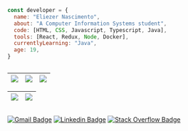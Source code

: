```js
const developer = {
  name: "Eliezer Nascimento",
  about: "A Computer Information Systems student",
  code: [HTML, CSS, Javascript, Typescript, Java],
  tools: [React, Redux, Node, Docker],
  currentlyLearning: "Java",
  age: 19,
}

```
##
| ![](http://github-profile-summary-cards.vercel.app/api/cards/stats?username=eliezergarbin&theme=nord_dark) | ![](http://github-profile-summary-cards.vercel.app/api/cards/repos-per-language?username=eliezergarbin&hide=Html&theme=nord_dark) | ![](http://github-profile-summary-cards.vercel.app/api/cards/most-commit-language?username=eliezergarbin&theme=nord_dark) |
| :-: | :-: | :-: |

| ![](http://github-profile-summary-cards.vercel.app/api/cards/profile-details?username=eliezergarbin&theme=nord_dark) | ![](https://github-readme-streak-stats.herokuapp.com/?user=eliezergarbin&hide_border=true&date_format=M%20j%5B%2C%20Y%5D&background=2D3742&stroke=2D3742&ring=6bbbca&fire=6bbbca&currStreakNum=fff&sideNums=6bbbca&currStreakLabel=6bbbca&sideLabels=fff&dates=fff) |
| :-: | :-: |
##

  [![Gmail Badge](https://img.shields.io/badge/-Gmail-c14438?style=flat&logo=Gmail&logoColor=white&link=mailto:elieserdariogarbin@gmail.com)](mailto:eliezergarbin1@gmail.com)
  [![Linkedin Badge](https://img.shields.io/badge/-LinkedIn-blue?style=flat&logo=Linkedin&logoColor=white&link=https://www.linkedin.com/in/eliezergarbin/)](https://www.linkedin.com/in/eliezergarbin/)
  [![Stack Overflow Badge](https://img.shields.io/badge/-StackOverflow-f48024?style=flat&logo=stackoverflow&logoColor=white&link=https://stackoverflow.com/users/13985606/eli%c3%a9zer-garbin?tab=profile)](https://stackoverflow.com/users/13985606/eli%c3%a9zer-garbin?tab=profile)

